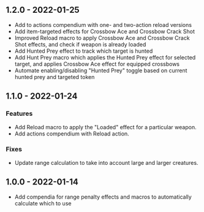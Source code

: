 ## 1.2.0 - 2022-01-25
- Add to actions compendium with one- and two-action reload versions
- Add item-targeted effects for Crossbow Ace and Crossbow Crack Shot
- Improved Reload macro to apply Crossbow Ace and Crossbow Crack Shot effects, and check if weapon is already loaded
- Add Hunted Prey effect to track which target is hunted
- Add Hunt Prey macro which applies the Hunted Prey effect for selected target, and applies Crossbow Ace effect for equipped crossbows
- Automate enabling/disabling "Hunted Prey" toggle based on current hunted prey and targeted token

## 1.1.0 - 2022-01-24
### Features
- Add Reload macro to apply the "Loaded" effect for a particular weapon.
- Add actions compendium with Reload action.

### Fixes
- Update range calculation to take into account large and larger creatures.

## 1.0.0 - 2022-01-14
- Add compendia for range penalty effects and macros to automatically calculate which to use
